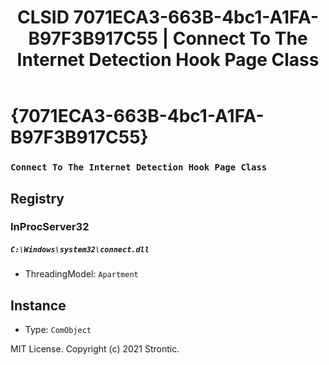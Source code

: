 ﻿---
title: "CLSID 7071ECA3-663B-4bc1-A1FA-B97F3B917C55 | Connect To The Internet Detection Hook Page Class"
excerpt: What is COM-Object CLSID 7071ECA3-663B-4bc1-A1FA-B97F3B917C55?
---

# {7071ECA3-663B-4bc1-A1FA-B97F3B917C55}

### `Connect To The Internet Detection Hook Page Class`

## Registry


### InProcServer32

##### `C:\Windows\system32\connect.dll`
* ThreadingModel: `Apartment`

## Instance

* Type: `ComObject`

MIT License. Copyright (c) 2021 Strontic.


